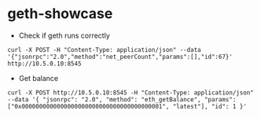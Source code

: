 # geth-showcase
* Check if geth runs correctly
```
curl -X POST -H "Content-Type: application/json" --data '{"jsonrpc":"2.0","method":"net_peerCount","params":[],"id":67}' http://10.5.0.10:8545
```

* Get balance
```
curl -X POST http://10.5.0.10:8545 -H "Content-Type: application/json"  --data '{ "jsonrpc": "2.0", "method": "eth_getBalance", "params": ["0x0000000000000000000000000000000000000001", "latest"], "id": 1 }'
```

